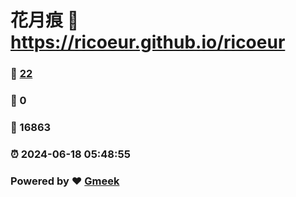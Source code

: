 # 花月痕 :link: https://ricoeur.github.io/ricoeur 
### :page_facing_up: [22](https://ricoeur.github.io/ricoeur/tag.html) 
### :speech_balloon: 0 
### :hibiscus: 16863 
### :alarm_clock: 2024-06-18 05:48:55 
### Powered by :heart: [Gmeek](https://github.com/Meekdai/Gmeek)
